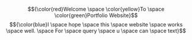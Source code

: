 $${\color{red}Welcome \space \color{yellow}To \space \color{green}Portfolio Website}$$
$${\color{blue}I \space hope \space this \space website \space works \space well. \space For \space query \space u \space can \space text}$$
